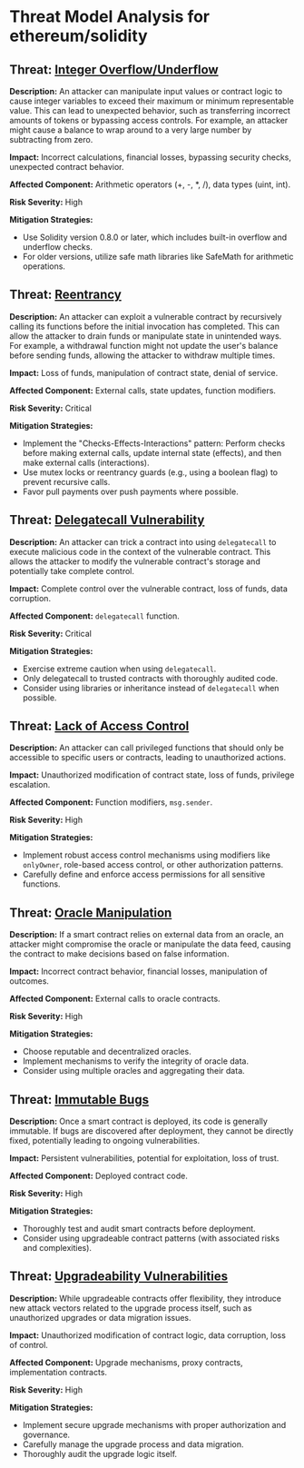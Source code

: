 # Threat Model Analysis for ethereum/solidity

## Threat: [Integer Overflow/Underflow](./threats/integer_overflowunderflow.md)

**Description:** An attacker can manipulate input values or contract logic to cause integer variables to exceed their maximum or minimum representable value. This can lead to unexpected behavior, such as transferring incorrect amounts of tokens or bypassing access controls. For example, an attacker might cause a balance to wrap around to a very large number by subtracting from zero.

**Impact:** Incorrect calculations, financial losses, bypassing security checks, unexpected contract behavior.

**Affected Component:** Arithmetic operators (+, -, *, /), data types (uint, int).

**Risk Severity:** High

**Mitigation Strategies:**
*   Use Solidity version 0.8.0 or later, which includes built-in overflow and underflow checks.
*   For older versions, utilize safe math libraries like SafeMath for arithmetic operations.

## Threat: [Reentrancy](./threats/reentrancy.md)

**Description:** An attacker can exploit a vulnerable contract by recursively calling its functions before the initial invocation has completed. This can allow the attacker to drain funds or manipulate state in unintended ways. For example, a withdrawal function might not update the user's balance before sending funds, allowing the attacker to withdraw multiple times.

**Impact:** Loss of funds, manipulation of contract state, denial of service.

**Affected Component:** External calls, state updates, function modifiers.

**Risk Severity:** Critical

**Mitigation Strategies:**
*   Implement the "Checks-Effects-Interactions" pattern: Perform checks before making external calls, update internal state (effects), and then make external calls (interactions).
*   Use mutex locks or reentrancy guards (e.g., using a boolean flag) to prevent recursive calls.
*   Favor pull payments over push payments where possible.

## Threat: [Delegatecall Vulnerability](./threats/delegatecall_vulnerability.md)

**Description:** An attacker can trick a contract into using `delegatecall` to execute malicious code in the context of the vulnerable contract. This allows the attacker to modify the vulnerable contract's storage and potentially take complete control.

**Impact:** Complete control over the vulnerable contract, loss of funds, data corruption.

**Affected Component:** `delegatecall` function.

**Risk Severity:** Critical

**Mitigation Strategies:**
*   Exercise extreme caution when using `delegatecall`.
*   Only delegatecall to trusted contracts with thoroughly audited code.
*   Consider using libraries or inheritance instead of `delegatecall` when possible.

## Threat: [Lack of Access Control](./threats/lack_of_access_control.md)

**Description:** An attacker can call privileged functions that should only be accessible to specific users or contracts, leading to unauthorized actions.

**Impact:** Unauthorized modification of contract state, loss of funds, privilege escalation.

**Affected Component:** Function modifiers, `msg.sender`.

**Risk Severity:** High

**Mitigation Strategies:**
*   Implement robust access control mechanisms using modifiers like `onlyOwner`, role-based access control, or other authorization patterns.
*   Carefully define and enforce access permissions for all sensitive functions.

## Threat: [Oracle Manipulation](./threats/oracle_manipulation.md)

**Description:** If a smart contract relies on external data from an oracle, an attacker might compromise the oracle or manipulate the data feed, causing the contract to make decisions based on false information.

**Impact:** Incorrect contract behavior, financial losses, manipulation of outcomes.

**Affected Component:** External calls to oracle contracts.

**Risk Severity:** High

**Mitigation Strategies:**
*   Choose reputable and decentralized oracles.
*   Implement mechanisms to verify the integrity of oracle data.
*   Consider using multiple oracles and aggregating their data.

## Threat: [Immutable Bugs](./threats/immutable_bugs.md)

**Description:** Once a smart contract is deployed, its code is generally immutable. If bugs are discovered after deployment, they cannot be directly fixed, potentially leading to ongoing vulnerabilities.

**Impact:** Persistent vulnerabilities, potential for exploitation, loss of trust.

**Affected Component:** Deployed contract code.

**Risk Severity:** High

**Mitigation Strategies:**
*   Thoroughly test and audit smart contracts before deployment.
*   Consider using upgradeable contract patterns (with associated risks and complexities).

## Threat: [Upgradeability Vulnerabilities](./threats/upgradeability_vulnerabilities.md)

**Description:** While upgradeable contracts offer flexibility, they introduce new attack vectors related to the upgrade process itself, such as unauthorized upgrades or data migration issues.

**Impact:** Unauthorized modification of contract logic, data corruption, loss of control.

**Affected Component:** Upgrade mechanisms, proxy contracts, implementation contracts.

**Risk Severity:** High

**Mitigation Strategies:**
*   Implement secure upgrade mechanisms with proper authorization and governance.
*   Carefully manage the upgrade process and data migration.
*   Thoroughly audit the upgrade logic itself.

